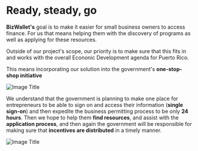 # Ready, steady, go


**BizWallet's** goal is to make it easier for small business owners to access finance. For us that means helping them with the discovery of programs as well as applying for these resources.

Outside of our project's scope, our priority is to make sure that this fits in and works with the overall Econonic Development agenda for Puerto Rico.

This means incorporating our solution into the government's **one-stop-shop initiative**

![Image Title](http://cl.ly/image/2F1G2a043B1z/slides_One_Stop_Shoppe.png)


We understand that the government is planning to make one place for entrepreneurs to be able to sign on and access their information (**single sign-on**) and then expedite the business permitting process to be only **24 hours**. Then we hope to help them **find resources**, and assist with the **application process**, and then again the government will be responsible for making sure that **incentives are distributed** in a timely manner.

![Image Title](http://cl.ly/image/2A2U071c0I1T/short-lived-webflow_com-2.12-cf877eccf987c88179552d850982197fc95adf1d.png)
